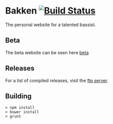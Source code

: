 # Bakken [![Build Status](https://travis-ci.org/dadleyy/bakken.svg?branch=master)](https://travis-ci.org/dadleyy/bakken)

The personal website for a talented bassist.

## Beta

The beta website can be seen here [beta](http://beta.bakken.fm)

## Releases

For a list of compiled releases, visit the [ftp server](http://ftp.sizethreestudios.com/artifacts/bakken/).

## Building

```
> npm install
> bower install
> grunt
```
